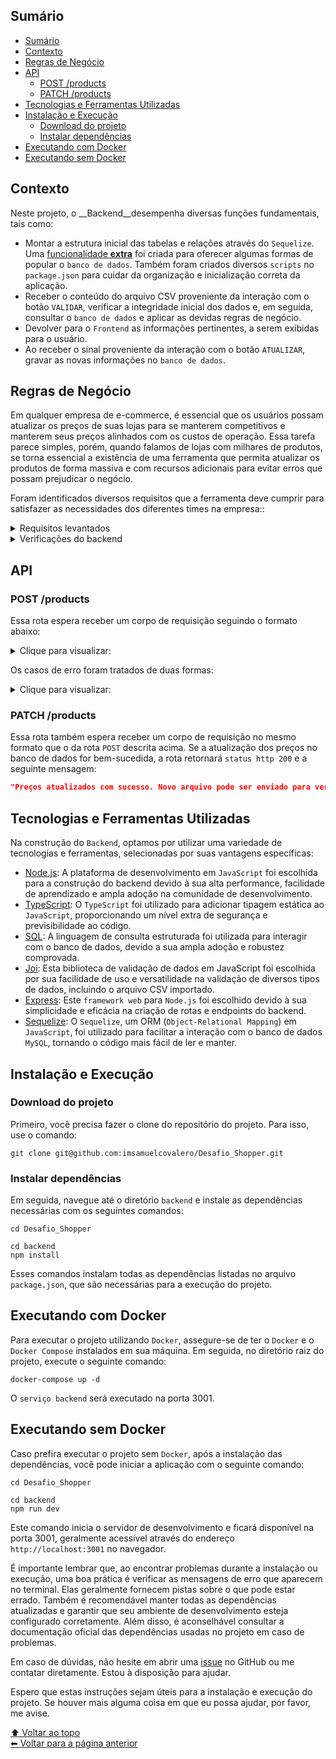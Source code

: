 ## Sumário

- [Sumário](#sumário)
- [Contexto](#contexto)
- [Regras de Negócio](#regras-de-negócio)
- [API](#api)
  - [POST /products](#post-products)
  - [PATCH /products](#patch-products)
- [Tecnologias e Ferramentas Utilizadas](#tecnologias-e-ferramentas-utilizadas)
- [Instalação e Execução](#instalação-e-execução)
  - [Download do projeto](#download-do-projeto)
  - [Instalar dependências](#instalar-dependências)
- [Executando com Docker](#executando-com-docker)
- [Executando sem Docker](#executando-sem-docker)

## Contexto

Neste projeto, o __Backend__desempenha diversas funções fundamentais, tais como:

- Montar a estrutura inicial das tabelas e relações através do `Sequelize`. Uma [funcionalidade __extra__](https://github.com/imsamuelcovalero/Desafio_Shopper/blob/main/backend/src/services/DatabaseImportService/README_ImportSQL.md) foi criada para oferecer algumas formas de popular o `banco de dados`. Também foram criados diversos `scripts` no `package.json` para cuidar da organização e inicialização correta da aplicação.
- Receber o conteúdo do arquivo CSV proveniente da interação com o botão `VALIDAR`, verificar a integridade inicial dos dados e, em seguida, consultar o `banco de dados` e aplicar as devidas regras de negócio.
- Devolver para o `Frontend` as informações pertinentes, a serem exibidas para o usuário.
- Ao receber o sinal proveniente da interação com o botão `ATUALIZAR`, gravar as novas informações no `banco de dados`.

## Regras de Negócio

Em qualquer empresa de e-commerce, é essencial que os usuários possam atualizar os preços de suas lojas para se manterem competitivos e manterem seus preços alinhados com os custos de operação. Essa tarefa parece simples, porém, quando falamos de lojas com milhares de produtos, se torna essencial a existência de uma ferramenta que permita atualizar os produtos de forma massiva e com recursos adicionais para evitar erros que possam prejudicar o negócio.

Foram identificados diversos requisitos que a ferramenta deve cumprir para satisfazer as necessidades dos diferentes times na empresa::

<details>
<summary>Requisitos levantados</summary>

1. __Time de Compras__: responsável por definir os preços, se comprometeu em gerar um arquivo CSV contendo código do produto e o novo preço que será carregado.
2. __Time Financeiro__: preocupado com o faturamento, solicitou que o sistema impeça que o preço de venda dos produtos fique abaixo do custo deles.
3. __Time de Marketing__: preocupado com o impacto de reajustes nos clientes, solicitou que o sistema impeça qualquer reajuste maior ou menor do que 10% do preço atual do produto.
4. __Produtos em pacotes__: Alguns produtos são vendidos em pacotes, ou seja, um produto que é composto por um ou mais produtos em quantidades diferentes. Estabeleceu-se a regra que, ao reajustar o preço de um pacote, o mesmo arquivo deve conter os reajustes dos preços dos componentes do pacote de modo que o preço final da soma dos componentes seja igual ao preço do pacote.

O sistema deve seguir estas regras para garantir que os preços sejam atualizados corretamente. Caso uma ou mais regras de validação tenham sido quebradas, o sistema também deve exibir ao lado de cada produto qual regra foi quebrada.

</details>

<details>
<summary>Verificações do backend</summary>

```plaintext
Ao clicar em VALIDAR, o sistema deve:

1. Ler todo o arquivo e fazer as seguintes verificações:
   - Todos os campos necessários existem?
   - Os códigos de produtos informados existem?
   - Os preços estão preenchidos e são valores numéricos válidos?
   - O arquivo respeita as regras levantadas na seção CENARIO?

2. Ao final da validação, exibir as seguintes informações dos produtos que foram enviados:
   - Código, Nome, Preço Atual, Novo Preço

3. Caso uma ou mais regras de validação tenham sido quebradas, o sistema também deve exibir ao lado de cada produto qual regra foi quebrada.
```

</details>

## API

### POST /products

Essa rota espera receber um corpo de requisição seguindo o formato abaixo:

<details>
<summary>Clique para visualizar:</summary>

```json
{
  "products": [
    {
      "code": 16,
      "newPrice": 20.00
    }
  ]
}
```

Se a validação dos dados for bem-sucedida, a rota retornará um corpo de resposta com `status http 200` similar ao seguinte:

```json
[
  {
    "code": "16",
    "name": "AZEITE  PORTUGUES  EXTRA VIRGEM GALLO 500ML",
    "currentPrice": "20.49",
    "newPrice": 25.5,
    "status": [ "Reajuste inválido para o produto" ]
  }
]
```

</details>

Os casos de erro foram tratados de duas formas:

<details>
<summary>Clique para visualizar:</summary>

1. O __Joi__ é responsável por validar o corpo da requisição. Caso o corpo da requisição não esteja no formato esperado, contendo o código e novo preço em todos os itens, o __Joi__ retornará um erro com `status http 400` e a seguinte mensagem:

```json
{
  "statusCode": 400,
  "error": "Bad Request",
  "message": "All fields must be filled"
}
```

2. Em um segundo momento, no service de produtos, os seguintes erros, caso ocorram, podem ser retornados em uma `array`, para serem exibidos posteriormente pelo `frontend`:

    - 'O novo preço deve ser um número válido'
    - 'Reajuste inválido para o produto'
    - 'Preço de venda abaixo do custo para o produto'
    - 'Produto com código `${productCode}` que faz parte do pacote `${packageCode}` não está presente na lista de novos preços'
    - 'O preço do pacote de código `${packageCode}` não é igual à soma dos preços dos itens que o compõem'
    - 'Pacote com código `${packageCode}` que inclui o produto `${productCode}` não está presente na lista de novos preços'
    - 'Produto com código `${productCode}` não encontrado'
    - 'Produto com código `${productCode}` não encontrado'

Nota: Para os erros assíncronos em geral, foi utilizada uma estrutura de `CustomError`, que garante agilidade e praticidade ao lidar com os erros, lançando ao mesmo tempo o código do erro e a mensagem em uma única string, sendo posteriormente capturados por um `Middleware de Erro`. Essa tratativa foi possível graças ao `express async errors`.

</details>

### PATCH /products

Essa rota também espera receber um corpo de requisição no mesmo formato que o da rota `POST` descrita acima. Se a atualização dos preços no banco de dados for bem-sucedida, a rota retornará `status http 200` e a seguinte mensagem:

```json
"Preços atualizados com sucesso. Novo arquivo pode ser enviado para verificação"
```

## Tecnologias e Ferramentas Utilizadas

Na construção do `Backend`, optamos por utilizar uma variedade de tecnologias e ferramentas, selecionadas por suas vantagens específicas:

- [Node.js](https://nodejs.org/en): A plataforma de desenvolvimento em `JavaScript` foi escolhida para a construção do backend devido à sua alta performance, facilidade de aprendizado e ampla adoção na comunidade de desenvolvimento.
- [TypeScript](https://www.typescriptlang.org/): O `TypeScript` foi utilizado para adicionar tipagem estática ao `JavaScript`, proporcionando um nível extra de segurança e previsibilidade ao código.
- [SQL](https://www.mysql.com/): A linguagem de consulta estruturada foi utilizada para interagir com o banco de dados, devido a sua ampla adoção e robustez comprovada.
- [Joi](https://github.com/sideway/joi): Esta biblioteca de validação de dados em JavaScript foi escolhida por sua facilidade de uso e versatilidade na validação de diversos tipos de dados, incluindo o arquivo CSV importado.
- [Express](https://expressjs.com/): Este `framework web` para `Node.js` foi escolhido devido à sua simplicidade e eficácia na criação de rotas e endpoints do backend.
- [Sequelize](https://sequelize.org/): O `Sequelize`, um ORM (`Object-Relational Mapping`) em `JavaScript`, foi utilizado para facilitar a interação com o banco de dados `MySQL`, tornando o código mais fácil de ler e manter.

## Instalação e Execução

### Download do projeto

Primeiro, você precisa fazer o clone do repositório do projeto. Para isso, use o comando:

```
git clone git@github.com:imsamuelcovalero/Desafio_Shopper.git
```

### Instalar dependências

Em seguida, navegue até o diretório `backend` e instale as dependências necessárias com os seguintes comandos:

```
cd Desafio_Shopper

cd backend
npm install
```

Esses comandos instalam todas as dependências listadas no arquivo `package.json`, que são necessárias para a execução do projeto.

## Executando com Docker

Para executar o projeto utilizando `Docker`, assegure-se de ter o `Docker` e o `Docker Compose` instalados em sua máquina. Em seguida, no diretório raiz do projeto, execute o seguinte comando:

```
docker-compose up -d
```

O `serviço backend` será executado na porta 3001.

## Executando sem Docker

Caso prefira executar o projeto sem `Docker`, após a instalação das dependências, você pode iniciar a aplicação com o seguinte comando:

```
cd Desafio_Shopper

cd backend
npm run dev
```

Este comando inicia o servidor de desenvolvimento e ficará disponível na porta 3001, geralmente acessível através do endereço `http://localhost:3001` no navegador.

É importante lembrar que, ao encontrar problemas durante a instalação ou execução, uma boa prática é verificar as mensagens de erro que aparecem no terminal. Elas geralmente fornecem pistas sobre o que pode estar errado. Também é recomendável manter todas as dependências atualizadas e garantir que seu ambiente de desenvolvimento esteja configurado corretamente. Além disso, é aconselhável consultar a documentação oficial das dependências usadas no projeto em caso de problemas.

Em caso de dúvidas, não hesite em abrir uma [issue](https://github.com/imsamuelcovalero/Desafio_Shopper/issues) no GitHub ou me contatar diretamente. Estou à disposição para ajudar.

Espero que estas instruções sejam úteis para a instalação e execução do projeto. Se houver mais alguma coisa em que eu possa ajudar, por favor, me avise.

[⬆ Voltar ao topo](#sumário)<br>
[⬅ Voltar para a página anterior](../README.md)
